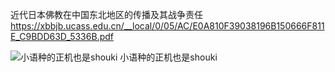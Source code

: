近代日本佛教在中国东北地区的传播及其战争责任<br />
https://xbbjb.ucass.edu.cn/__local/0/05/AC/E0A810F39038196B150666F811E_C9BDD63D_5336B.pdf<br />

![小语种的正机也是shouki](https://github.com/asakayaha/Nahida-Liberation-Front/blob/main/%E5%9B%BE%E7%89%87%E5%AD%98%E6%A1%A3/l2Q18k-fawgKkT3cSkp-5y.jpg)
小语种的正机也是shouki
